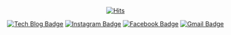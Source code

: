   <div align=center>
	
  [![Hits](https://hits.seeyoufarm.com/api/count/incr/badge.svg?url=https%3A%2F%2Fgithub.com%2Fhongmano&count_bg=%233D7CC8&title_bg=%23555555&title=Hits&edge_flat=false)](https://hits.seeyoufarm.com)
  
  [![Tech Blog Badge](http://img.shields.io/badge/-Tech%20blog-black?style=flat-square&logo=github&link=https://github.com/hongmano/)](https://github.com/hongmano/)
  [![Instagram Badge](http://img.shields.io/badge/instagram-#E4405F?style=flat-square&logo=github&link=https://github.com/hongmano/)](https://github.com/hongmano/)
  [![Facebook Badge](https://img.shields.io/badge/facebook-1877f2?style=flat-square&logo=facebook&logoColor=white&link=https://www.facebook.com/profile.php?id=100004859386180)](https://www.facebook.com/profile.php?id=100004859386180)
  [![Gmail Badge](https://img.shields.io/badge/Gmail-d14836?style=flat-square&logo=Gmail&logoColor=white&link=mailto:snugyun01@gmail.com)](mailto:ghdaksgh@gmail.com)
	
  </div>
